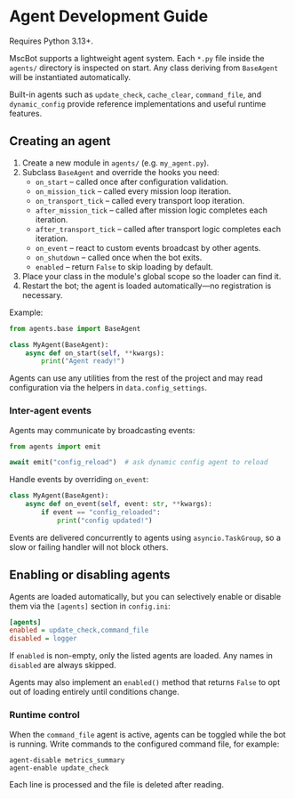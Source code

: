# Agent Development Guide

Requires Python 3.13+.

MscBot supports a lightweight agent system. Each `*.py` file inside the
`agents/` directory is inspected on start. Any class deriving from
`BaseAgent` will be instantiated automatically.

Built-in agents such as `update_check`, `cache_clear`, `command_file`, and
`dynamic_config` provide reference implementations and useful runtime
features.

## Creating an agent

1. Create a new module in `agents/` (e.g. `my_agent.py`).
2. Subclass `BaseAgent` and override the hooks you need:
   - `on_start` – called once after configuration validation.
   - `on_mission_tick` – called every mission loop iteration.
   - `on_transport_tick` – called every transport loop iteration.
   - `after_mission_tick` – called after mission logic completes each iteration.
   - `after_transport_tick` – called after transport logic completes each iteration.
   - `on_event` – react to custom events broadcast by other agents.
   - `on_shutdown` – called once when the bot exits.
   - `enabled` – return `False` to skip loading by default.
3. Place your class in the module's global scope so the loader can find it.
4. Restart the bot; the agent is loaded automatically—no registration is
   necessary.

Example:

```python
from agents.base import BaseAgent

class MyAgent(BaseAgent):
    async def on_start(self, **kwargs):
        print("Agent ready!")
```

Agents can use any utilities from the rest of the project and may read
configuration via the helpers in `data.config_settings`.

### Inter-agent events

Agents may communicate by broadcasting events:

```python
from agents import emit

await emit("config_reload")  # ask dynamic config agent to reload
```

Handle events by overriding `on_event`:

```python
class MyAgent(BaseAgent):
    async def on_event(self, event: str, **kwargs):
        if event == "config_reloaded":
            print("config updated!")
```

Events are delivered concurrently to agents using `asyncio.TaskGroup`, so a slow
or failing handler will not block others.

## Enabling or disabling agents

Agents are loaded automatically, but you can selectively enable or disable
them via the `[agents]` section in `config.ini`:

```ini
[agents]
enabled = update_check,command_file
disabled = logger
```

If `enabled` is non-empty, only the listed agents are loaded. Any names in
`disabled` are always skipped.

Agents may also implement an `enabled()` method that returns `False` to opt out
of loading entirely until conditions change.

### Runtime control

When the `command_file` agent is active, agents can be toggled while the bot
is running. Write commands to the configured command file, for example:

```
agent-disable metrics_summary
agent-enable update_check
```

Each line is processed and the file is deleted after reading.
